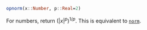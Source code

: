 ```julia
opnorm(x::Number, p::Real=2)
```

For numbers, return $\left( |x|^p \right)^{1/p}$. This is equivalent to [`norm`](@ref).

